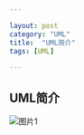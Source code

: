 ```yaml
---

layout: post
category: "UML"
title:  "UML简介"
tags: [UML]

---
```


## UML简介

![图片1](https://github.com/Crazynew/crazynew.github.io/images/图片1.png)



